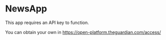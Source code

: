 # NewsApp

This app requires an API key to function.

You can obtain your own in https://open-platform.theguardian.com/access/
